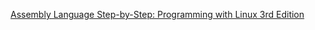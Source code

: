[Assembly Language Step-by-Step: Programming with Linux 3rd Edition](https://www.amazon.com/Assembly-Language-Step-Step-Third/dp/0470497025)
